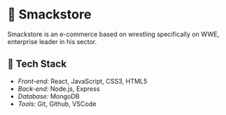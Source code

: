 # 🌱 Smackstore
Smackstore is an e-commerce based on wrestling specifically on WWE, enterprise leader in his sector.

## 🚀 Tech Stack
- *Front-end:* React, JavaScript, CSS3, HTML5
- *Back-end:* Node.js, Express
- *Database:* MongoDB
- *Tools:* Git, Github, VSCode
